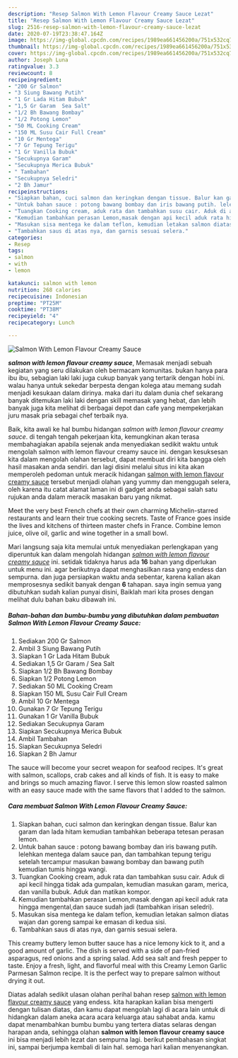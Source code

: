 ```yaml
---
description: "Resep Salmon With Lemon Flavour Creamy Sauce Lezat"
title: "Resep Salmon With Lemon Flavour Creamy Sauce Lezat"
slug: 2516-resep-salmon-with-lemon-flavour-creamy-sauce-lezat
date: 2020-07-19T23:38:47.164Z
image: https://img-global.cpcdn.com/recipes/1989ea661456200a/751x532cq70/salmon-with-lemon-flavour-creamy-sauce-foto-resep-utama.jpg
thumbnail: https://img-global.cpcdn.com/recipes/1989ea661456200a/751x532cq70/salmon-with-lemon-flavour-creamy-sauce-foto-resep-utama.jpg
cover: https://img-global.cpcdn.com/recipes/1989ea661456200a/751x532cq70/salmon-with-lemon-flavour-creamy-sauce-foto-resep-utama.jpg
author: Joseph Luna
ratingvalue: 3.3
reviewcount: 8
recipeingredient:
- "200 Gr Salmon"
- "3 Siung Bawang Putih"
- "1 Gr Lada Hitam Bubuk"
- "1,5 Gr Garam  Sea Salt"
- "1/2 Bh Bawang Bombay"
- "1/2 Potong Lemon"
- "50 ML Cooking Cream"
- "150 ML Susu Cair Full Cream"
- "10 Gr Mentega"
- "7 Gr Tepung Terigu"
- "1 Gr Vanilla Bubuk"
- "Secukupnya Garam"
- "Secukupnya Merica Bubuk"
- " Tambahan"
- "Secukupnya Seledri"
- "2 Bh Jamur"
recipeinstructions:
- "Siapkan bahan, cuci salmon dan keringkan dengan tissue. Balur kan garam dan lada hitam kemudian tambahkan beberapa tetesan perasan lemon."
- "Untuk bahan sauce : potong bawang bombay dan iris bawang putih. lelehkan mentega dalam sauce pan, dan tambahkan tepung terigu setelah tercampur masukan bawang bombay dan bawang putih kemudian tumis hingga wangi."
- "Tuangkan Cooking cream, aduk rata dan tambahkan susu cair. Aduk di api kecil hingga tidak ada gumpalan, kemudian masukan garam, merica, dan vanilla bubuk. Aduk dan matikan kompor."
- "Kemudian tambahkan perasan Lemon,masak dengan api kecil aduk rata hingga mengental,dan sauce sudah jadi (tambahkan irisan seledri)."
- "Masukan sisa mentega ke dalam teflon, kemudian letakan salmon diatas wajan dan goreng sampai ke emasan di kedua sisi."
- "Tambahkan saus di atas nya, dan garnis sesuai selera."
categories:
- Resep
tags:
- salmon
- with
- lemon

katakunci: salmon with lemon 
nutrition: 268 calories
recipecuisine: Indonesian
preptime: "PT25M"
cooktime: "PT38M"
recipeyield: "4"
recipecategory: Lunch

---
```



![Salmon With Lemon Flavour Creamy Sauce](https://img-global.cpcdn.com/recipes/1989ea661456200a/751x532cq70/salmon-with-lemon-flavour-creamy-sauce-foto-resep-utama.jpg)

<b><i>salmon with lemon flavour creamy sauce</i></b>, Memasak menjadi sebuah kegiatan yang seru dilakukan oleh bermacam komunitas. bukan hanya para ibu ibu, sebagian laki laki juga cukup banyak yang tertarik dengan hobi ini. walau hanya untuk sekedar berpesta dengan kolega atau memang sudah menjadi kesukaan dalam dirinya. maka dari itu dalam dunia chef sekarang banyak ditemukan laki laki dengan skill memasak yang hebat, dan lebih banyak juga kita melihat di berbagai depot dan cafe yang mempekerjakan juru masak pria sebagai chef terbaik nya.

Baik, kita awali ke hal bumbu hidangan <i>salmon with lemon flavour creamy sauce</i>. di tengah tengah pekerjaan kita, kemungkinan akan terasa membahagiakan apabila sejenak anda menyediakan sedikit waktu untuk mengolah salmon with lemon flavour creamy sauce ini. dengan kesuksesan kita dalam mengolah olahan tersebut, dapat membuat diri kita bangga oleh hasil masakan anda sendiri. dan lagi disini melalui situs ini kita akan memperoleh pedoman untuk meracik hidangan <u>salmon with lemon flavour creamy sauce</u> tersebut menjadi olahan yang yummy dan menggugah selera, oleh karena itu catat alamat laman ini di gadget anda sebagai salah satu rujukan anda dalam meracik masakan baru yang nikmat.

Meet the very best French chefs at their own charming Michelin-starred restaurants and learn their true cooking secrets. Taste of France goes inside the lives and kitchens of thirteen master chefs in France. Combine lemon juice, olive oil, garlic and wine together in a small bowl.


Mari langsung saja kita memulai untuk menyediakan perlengkapan yang diperuntuk kan dalam mengolah hidangan <u><i>salmon with lemon flavour creamy sauce</i></u> ini. setidak tidaknya harus ada <b>16</b> bahan yang diperlukan untuk menu ini. agar berikutnya dapat menghasilkan rasa yang endess dan sempurna. dan juga persiapkan waktu anda sebentar, karena kalian akan memprosesnya sedikit banyak dengan <b>6</b> tahapan. saya ingin semua yang dibutuhkan sudah kalian punyai disini, Baiklah mari kita proses dengan melihat dulu bahan baku dibawah ini.

<!--inarticleads1-->

##### Bahan-bahan dan bumbu-bumbu yang dibutuhkan dalam pembuatan Salmon With Lemon Flavour Creamy Sauce:

1. Sediakan 200 Gr Salmon
1. Ambil 3 Siung Bawang Putih
1. Siapkan 1 Gr Lada Hitam Bubuk
1. Sediakan 1,5 Gr Garam / Sea Salt
1. Siapkan 1/2 Bh Bawang Bombay
1. Siapkan 1/2 Potong Lemon
1. Sediakan 50 ML Cooking Cream
1. Siapkan 150 ML Susu Cair Full Cream
1. Ambil 10 Gr Mentega
1. Gunakan 7 Gr Tepung Terigu
1. Gunakan 1 Gr Vanilla Bubuk
1. Sediakan Secukupnya Garam
1. Siapkan Secukupnya Merica Bubuk
1. Ambil  Tambahan
1. Siapkan Secukupnya Seledri
1. Siapkan 2 Bh Jamur


The sauce will become your secret weapon for seafood recipes. It&#39;s great with salmon, scallops, crab cakes and all kinds of fish. It is easy to make and brings so much amazing flavor. I serve this lemon slow roasted salmon with an easy sauce made with the same flavors that I added to the salmon. 

<!--inarticleads2-->

##### Cara membuat Salmon With Lemon Flavour Creamy Sauce:

1. Siapkan bahan, cuci salmon dan keringkan dengan tissue. Balur kan garam dan lada hitam kemudian tambahkan beberapa tetesan perasan lemon.
1. Untuk bahan sauce : potong bawang bombay dan iris bawang putih. lelehkan mentega dalam sauce pan, dan tambahkan tepung terigu setelah tercampur masukan bawang bombay dan bawang putih kemudian tumis hingga wangi.
1. Tuangkan Cooking cream, aduk rata dan tambahkan susu cair. Aduk di api kecil hingga tidak ada gumpalan, kemudian masukan garam, merica, dan vanilla bubuk. Aduk dan matikan kompor.
1. Kemudian tambahkan perasan Lemon,masak dengan api kecil aduk rata hingga mengental,dan sauce sudah jadi (tambahkan irisan seledri).
1. Masukan sisa mentega ke dalam teflon, kemudian letakan salmon diatas wajan dan goreng sampai ke emasan di kedua sisi.
1. Tambahkan saus di atas nya, dan garnis sesuai selera.


This creamy buttery lemon butter sauce has a nice lemony kick to it, and a good amount of garlic. The dish is served with a side of pan-fried asparagus, red onions and a spring salad. Add sea salt and fresh pepper to taste. Enjoy a fresh, light, and flavorful meal with this Creamy Lemon Garlic Parmesan Salmon recipe. It is the perfect way to prepare salmon without drying it out. 

Diatas adalah sedikit ulasan olahan perihal bahan resep <u>salmon with lemon flavour creamy sauce</u> yang endess. kita harapkan kalian bisa mengerti dengan tulisan diatas, dan kamu dapat mengolah lagi di acara lain untuk di hidangkan dalam aneka acara acara keluarga atau sahabat anda. kamu dapat menambahkan bumbu bumbu yang tertera diatas selaras dengan harapan anda, sehingga olahan <b>salmon with lemon flavour creamy sauce</b> ini bisa menjadi lebih lezat dan sempurna lagi. berikut pembahasan singkat ini, sampai berjumpa kembali di lain hal. semoga hari kalian menyenangkan.
